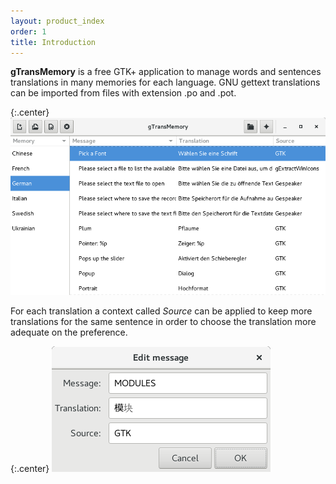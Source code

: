```yaml
---
layout: product_index
order: 1
title: Introduction
---
```

**gTransMemory** is a free GTK+ application to manage words and sentences
translations in many memories for each language. GNU gettext translations
can be imported from files with extension .po and .pot.

{:.center}
![Main window](/resources/gtransmemory/archive/latest/english/main.png)

For each translation a context called *Source* can be applied to keep more
translations for the same sentence in order to choose the translation more
adequate on the preference.

{:.center}
![Detail window](/resources/gtransmemory/archive/latest/english/detail.png)